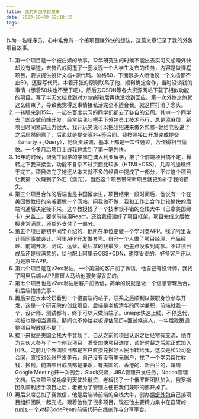 ```yaml
---
title: 我的外包项目故事
date: 2023-10-09 22:18:33
tags:
---
```


作为一名程序员，心中难免有一个接项目赚外快的想法，这篇文章记录了我的外包项目故事。

1. 第一个项目是一个被白嫖的故事，12年研究生的时候不能出去实习又想赚外快却没有渠道，去猪八戒网逛了一圈发现一个大学生发布的任务，内容是做课程项目，要求提供设计文档+源代码。价格50，下面很多人喷他说一个文档都不止50，还要写代码。本着开张的原则联系了他，顺利确定合作，当时没谈钱的事情（想着50块也不至于吧）。然后去CSDN等各大资源网站下载了相似功能的项目，写了半天文档发到对方qq邮箱后再也没收到回应。第一次外快之旅就这么结束了，导致我觉得这事情接私活完全不适合我。就这样打消了念头。
2. 一转眼来到15年，一起在百度实习的同学们都去了各自的公司。其中一个同学去了国企做前端开发，经常给我吐槽手下外包员工技术不行，总是添麻烦，新项目时间紧迫压力很大。我开玩笑说可以把我招进来做外包嘛~她给老板说了之后居然同意了，后面就是提交资料+签合同。我按照接口开发完成提交（smarty + jQuery），她负责联调，基本上都是一次性通过，合作得相当愉快。一个多月后项目上线我也拿到了第一笔外快。
3. 16年的时候，研究生同学的学妹在澳大利亚留学，接了个前端项目搞不定，辗转之下我来接盘，功能不复杂不过页面比较多（HTML+CSS），几周的加班终于完工。项目做完了她还从本来就不多的经费中提成了一部分，不过这个项目让我第一次赚到了外汇（澳元）。当然这个项目带来新项目就更弥补了我的损失。
4. 第三个项目合作的后端也是中国留学生，项目结束一段时间后，他说有一个在美国做教授的亲戚要做一个网站，问我做不做，我和工作上合作比较愉快的后端沟通后决定接下来。这个教授找了一个技术很不错的全栈大牛（已拿美国绿卡）来监工，要求前端用React，还给我搭建好了项目框架。项目完成之后教授非常满意，还额外支付了一部分。
5. 第五个项目是初中同学介绍的，他所在单位要做一个学习类APP。找了阿里设计师同事做设计、阿里APP开发做套壳。自己一个人做了项目经理、产品经理、前端开发、测试、运营，最后拿的钱最少，还差点没收到尾款。不过项目成品还是很满意的，给他配上阿里云OSS+CDN，速度妥妥的，好多客户还以为是原生APP。
6. 第六个项目是在v2ex发帖，一个美国的客户加了微信，他自己有设计师，我找了阿里后端+APP原班人马给他服务得妥妥的。
7. 第七个项目也是v2ex发帖后客户加微信，简单的说就是做一个信息管理后台，和后端撸撸完事~
8. 再后来在水木论坛看到一个招前端的帖子，联系之后顺利以兼职身份参与开发，这是一个研究院的创业项目，后端是老板清华的同学兼职，前端就我一个、设计师、测试都有，终于可以只做前端了。uniapp快速上线，不停迭代，老板也是相当满意。期间也不停给老板评估简历+面试候选人，一年后政策调整项目解散就不提了。
9. 接下来就是美国全栈大牛登场了。自从之前的项目认识之后经常有交流，他作为合伙人参与了一个创业项目，准备加快项目进度，谈好时薪之后就正式加入团队。之前几个外国项目都是客户直接兑换好人民币转给我，这次是和公司签合同，直接对公账户发美元，自己没有没有美元账户，找了一个学弟帮忙收钱、换钱。前期项目成员都是兼职，有美国的、香港的、新西兰的，每周Google Meeting开一次例会，Slack交流，JIRA管理开发任务，Notion管理文档。后来项目成功拿到天使轮融资，老板找了一个俄罗斯团队加入，俄罗斯团队顺利接手项目之后，老板为了管理方便把我们兼职的都开掉了。
10. 再后来席总加了我微信，他是后端转前端的全栈大牛，创办[蜻蜓外包](https://qingting.work/about)自己接项目组织团队一起完成。跟着他做了很多项目，现在他主要精力集中在自研的[runjs](https://runjs.work),一个对标CodePen的前端代码在线创作与分享平台。

